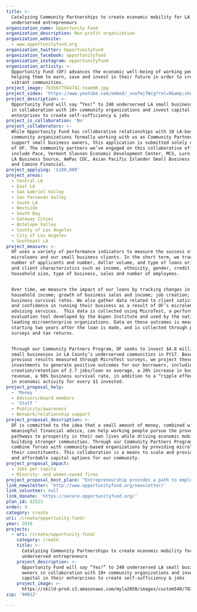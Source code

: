 ```yaml
---
title: >-
  Catalyzing Community Partnerships to create economic mobility for LA’s
  underserved entrepreneurs
organization_name: Opportunity Fund
organization_description: Non-profit organization
organization_website:
  - www.opportunityfund.org
organization_twitter: OpportunityFund
organization_facebook: opportunityfund
organization_instagram: opportunityfund
organization_activity: >-
  Opportunity Fund (OF) advances the economic well-being of working people by
  helping them to earn, save and invest in their future in order to create
  vibrant communities.
project_image: 7035677564741-team90.jpg
project_video: 'https://www.youtube.com/embed/_vusFmjTWcg?rel=0&amp;showinfo=0'
project_description: >-
  Opportunity Fund will say “Yes!” to 240 underserved LA small business owners
  in collaboration with 10+ community organizations and invest capital in their
  enterprises to create self-sufficiency & jobs
project_is_collaboration: 'No'
project_collaborators: >-
  While Opportunity Fund has collaborative relationships with 10 LA-based
  community organizations formally working with us as Community Partnerships to
  support small business owners, this application is submitted solely on behalf
  of OF. The community partners we’ve engaged on this collaborative effort
  include Pace, Vermont Slauson Economic Development Center, MCS, Lurn, LA-Mas,
  LA Business Source, AmPac CDC, Asian Pacific Islander Small Business Program
  and Camino Financial.
project_applying: '$100,000'
project_areas:
  - Central LA
  - East LA
  - San Gabriel Valley
  - San Fernando Valley
  - South LA
  - Westside
  - South Bay
  - Gateway Cities
  - Antelope Valley
  - County of Los Angeles
  - City of Los Angeles
  - Southeast LA
project_measure: >-
  OF uses a variety of performance indicators to measure the success of our
  microloans and our small business clients. In the short term, we track the
  number of applicants and number, dollar volume, and type of loans originated,
  and client characteristics such as income, ethnicity, gender, credit score,
  household size, type of business, sales and number of employees.  


  Over time, we measure the impact of our loans by tracking changes in borrower
  household income; growth of business sales and income; job creation; and
  business survival rates. We also gather data related to client satisfaction
  and confidence in running their business as a result of OF’s microlending and
  advising services.  This data is collected using MicroTest, a performance
  evaluation tool developed by the Aspen Institute and used by the nation’s
  leading microenterprise organizations. Data on these outcomes is measured
  starting two years after the loan is made, and is collected through phone
  surveys and tax returns.  


  Through our Community Partners Program, OF seeks to invest $4.8 million in 240
  small businesses in LA County’s underserved communities in FY17. Based on
  previous results measured through MicroTest surveys, we project these
  investments to generate positive outcomes for our borrowers, including the
  creation/retention of 2.7 jobs/loan on average, a 20% increase in business
  revenue, a 90% business survival rate, in addition to a “ripple effect” of $2
  in economic activity for every $1 invested.
project_proposal_help:
  - 'Money '
  - Advisors/board members
  - 'Staff '
  - Publicity/awareness
  - Network/relationship support
project_proposal_description: >-
  OF is committed to the idea that a small amount of money, combined with
  meaningful financial advice, can help working people pursue the proven
  pathways to prosperity in their own lives while driving economic mobility and
  building stronger communities. Through our Community Partners Program, we
  combine forces with community-based organizations by providing microloans to
  their constituents. This collaboration is a means to scale and provide fairer
  and affordable capital options for our community.
project_proposal_impact:
  - Jobs per capita
  - Minority- and women-owned firms
project_proposal_best_place: "Entrepreneurship provides a path to employment for low-wage workers. While Greater LA features high levels of small business ownership, it lacks sufficient capacity to address the capital needs of these entrepreneurs.\nConventional lenders have tightened their requirements, limiting access by small business owners. And some financing options such as payday loans and merchant cash advances strap high APRs on available financing, doing more harm than good. Access to affordable, appropriate capital is essential for small businesses to survive and thrive.  Almost half of small businesses that fail do so because they cannot get the financing they need to grow.  \n\nOF helps local entrepreneurs gain access to credit, advising, and the means to build a stable enterprise, earn a living wage, and work toward financial independence while creating jobs in their community. Since our launch in 1994, OF has offered an innovative combination of products and services, directing more than $516 million, and thousands of hours of financial training into California's distressed neighborhoods, improving lives in more than 23,000 households. OF provides loans of $2,600 to $100,000 at low, fixed interest rates to low-income entrepreneurs with small capital needs and imperfect credit.\n\nThrough our new Community Partnership Program, OF is creating a network of quality lending partners that collectively have a deeper reach, improve the entrepreneurship ecosystem and have an electronic portal to capture data. OF will create a consistent partner referral channel for microbusiness, thereby increasing new loan volume.  By leveraging OF’s position as an “Affordable and Responsible” lender, and capitalizing on our expert knowledge of alternative financing to educate and train partners about “New School Lending,” we expect to be a best alternative to more LA small business owners. To date, OF has secured MOUs with the following LA-area community partners: AmPac Tri-State CDC; APISBP; LA Mas; LURN; MCS – Harbor City; MCS – Hollywood;PACE and Vermont-Slauson EDC. Together we have originated 200 loans for a total of $2 million invested in the local economy.\n\nOF’s model will create a more vital work force in LA. Each of our loans creates or maintains an average of 2.7 jobs, resulting in a “ripple effect” that generates new revenues, wages, and taxes that flow through the local economy. A recent independent study found that every $1 OF lends generates nearly $2 in new annual economic activity.\n\nOF has helped fill the financing gap by providing microloans to low-income entrepreneurs throughout CA . Our expansion to LA builds on this successful track record, ensuring access to capital for the region’s small businesses. A $100,000 award from LA2050 will help Opportunity Fund work with our community partners to:\n\toriginate 240 microloans to underserved entrepreneurs in LA \n\tinvest $4.8 million  in the LA’s undercapitalized neighborhoods \n\tcreate or retain more than 650 jobs"
link_newsletter: 'http://www.opportunityfund.org/newsletter/'
link_volunteer: null
link_donate: 'https://secure.opportunityfund.org/'
plan_id: 82523
order: 9
category: create
uri: /create/opportunity-fund/
year: 2016
projects:
  - uri: /create/opportunity-fund/
    category: create
    title: >-
      Catalyzing Community Partnerships to create economic mobility for LA’s
      underserved entrepreneurs
    project_description: >-
      Opportunity Fund will say “Yes!” to 240 underserved LA small business
      owners in collaboration with 10+ community organizations and invest
      capital in their enterprises to create self-sufficiency & jobs
    project_image: >-
      https://skild-prod.s3.amazonaws.com/myla2050/images/custom540/7035677564741-team90.jpg
zip: '90012'

---
```

